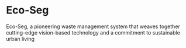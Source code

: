 # Eco-Seg
Eco-Seg, a pioneering waste management system that weaves together cutting-edge vision-based technology and a commitment to sustainable urban living
